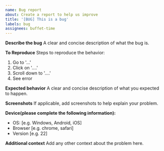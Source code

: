 ```yaml
---
name: Bug report
about: Create a report to help us improve
title: '[BUG] This is a bug'
labels: bug
assignees: buffet-time
---
```


**Describe the bug**
A clear and concise description of what the bug is.

**To Reproduce**
Steps to reproduce the behavior:

1. Go to '...'
2. Click on '....'
3. Scroll down to '....'
4. See error

**Expected behavior**
A clear and concise description of what you expected to happen.

**Screenshots**
If applicable, add screenshots to help explain your problem.

**Device(please complete the following information):**

- OS: [e.g. Windows, Android, iOS]
- Browser [e.g. chrome, safari]
- Version [e.g. 22]

**Additional context**
Add any other context about the problem here.
